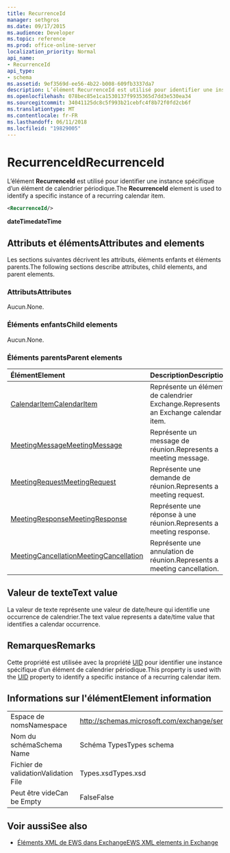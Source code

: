 ```yaml
---
title: RecurrenceId
manager: sethgros
ms.date: 09/17/2015
ms.audience: Developer
ms.topic: reference
ms.prod: office-online-server
localization_priority: Normal
api_name:
- RecurrenceId
api_type:
- schema
ms.assetid: 9ef3569d-ee56-4b22-b008-609fb3337da7
description: L’élément RecurrenceId est utilisé pour identifier une instance spécifique d’un élément de calendrier périodique.
ms.openlocfilehash: 078bec85e1ca1530137f9935365d7dd3e530ea34
ms.sourcegitcommit: 34041125dc8c5f993b21cebfc4f8b72f0fd2cb6f
ms.translationtype: MT
ms.contentlocale: fr-FR
ms.lasthandoff: 06/11/2018
ms.locfileid: "19829005"
---
```

# <a name="recurrenceid"></a><span data-ttu-id="2f36a-103">RecurrenceId</span><span class="sxs-lookup"><span data-stu-id="2f36a-103">RecurrenceId</span></span>

<span data-ttu-id="2f36a-104">L’élément **RecurrenceId** est utilisé pour identifier une instance spécifique d’un élément de calendrier périodique.</span><span class="sxs-lookup"><span data-stu-id="2f36a-104">The **RecurrenceId** element is used to identify a specific instance of a recurring calendar item.</span></span> 
  
```xml
<RecurrenceId/>
```

 <span data-ttu-id="2f36a-105">**dateTime**</span><span class="sxs-lookup"><span data-stu-id="2f36a-105">**dateTime**</span></span>
## <a name="attributes-and-elements"></a><span data-ttu-id="2f36a-106">Attributs et éléments</span><span class="sxs-lookup"><span data-stu-id="2f36a-106">Attributes and elements</span></span>

<span data-ttu-id="2f36a-107">Les sections suivantes décrivent les attributs, éléments enfants et éléments parents.</span><span class="sxs-lookup"><span data-stu-id="2f36a-107">The following sections describe attributes, child elements, and parent elements.</span></span>
  
### <a name="attributes"></a><span data-ttu-id="2f36a-108">Attributs</span><span class="sxs-lookup"><span data-stu-id="2f36a-108">Attributes</span></span>

<span data-ttu-id="2f36a-109">Aucun.</span><span class="sxs-lookup"><span data-stu-id="2f36a-109">None.</span></span>
  
### <a name="child-elements"></a><span data-ttu-id="2f36a-110">Éléments enfants</span><span class="sxs-lookup"><span data-stu-id="2f36a-110">Child elements</span></span>

<span data-ttu-id="2f36a-111">Aucun.</span><span class="sxs-lookup"><span data-stu-id="2f36a-111">None.</span></span>
  
### <a name="parent-elements"></a><span data-ttu-id="2f36a-112">Éléments parents</span><span class="sxs-lookup"><span data-stu-id="2f36a-112">Parent elements</span></span>

|<span data-ttu-id="2f36a-113">**Élément**</span><span class="sxs-lookup"><span data-stu-id="2f36a-113">**Element**</span></span>|<span data-ttu-id="2f36a-114">**Description**</span><span class="sxs-lookup"><span data-stu-id="2f36a-114">**Description**</span></span>|
|:-----|:-----|
|[<span data-ttu-id="2f36a-115">CalendarItem</span><span class="sxs-lookup"><span data-stu-id="2f36a-115">CalendarItem</span></span>](calendaritem.md) <br/> |<span data-ttu-id="2f36a-116">Représente un élément de calendrier Exchange.</span><span class="sxs-lookup"><span data-stu-id="2f36a-116">Represents an Exchange calendar item.</span></span>  <br/> |
|[<span data-ttu-id="2f36a-117">MeetingMessage</span><span class="sxs-lookup"><span data-stu-id="2f36a-117">MeetingMessage</span></span>](meetingmessage.md) <br/> |<span data-ttu-id="2f36a-118">Représente un message de réunion.</span><span class="sxs-lookup"><span data-stu-id="2f36a-118">Represents a meeting message.</span></span>  <br/> |
|[<span data-ttu-id="2f36a-119">MeetingRequest</span><span class="sxs-lookup"><span data-stu-id="2f36a-119">MeetingRequest</span></span>](meetingrequest.md) <br/> |<span data-ttu-id="2f36a-120">Représente une demande de réunion.</span><span class="sxs-lookup"><span data-stu-id="2f36a-120">Represents a meeting request.</span></span>  <br/> |
|[<span data-ttu-id="2f36a-121">MeetingResponse</span><span class="sxs-lookup"><span data-stu-id="2f36a-121">MeetingResponse</span></span>](meetingresponse.md) <br/> |<span data-ttu-id="2f36a-122">Représente une réponse à une réunion.</span><span class="sxs-lookup"><span data-stu-id="2f36a-122">Represents a meeting response.</span></span>  <br/> |
|[<span data-ttu-id="2f36a-123">MeetingCancellation</span><span class="sxs-lookup"><span data-stu-id="2f36a-123">MeetingCancellation</span></span>](meetingcancellation.md) <br/> |<span data-ttu-id="2f36a-124">Représente une annulation de réunion.</span><span class="sxs-lookup"><span data-stu-id="2f36a-124">Represents a meeting cancellation.</span></span>  <br/> |
   
## <a name="text-value"></a><span data-ttu-id="2f36a-125">Valeur de texte</span><span class="sxs-lookup"><span data-stu-id="2f36a-125">Text value</span></span>

<span data-ttu-id="2f36a-126">La valeur de texte représente une valeur de date/heure qui identifie une occurrence de calendrier.</span><span class="sxs-lookup"><span data-stu-id="2f36a-126">The text value represents a date/time value that identifies a calendar occurrence.</span></span>
  
## <a name="remarks"></a><span data-ttu-id="2f36a-127">Remarques</span><span class="sxs-lookup"><span data-stu-id="2f36a-127">Remarks</span></span>

<span data-ttu-id="2f36a-128">Cette propriété est utilisée avec la propriété [UID](uid.md) pour identifier une instance spécifique d’un élément de calendrier périodique.</span><span class="sxs-lookup"><span data-stu-id="2f36a-128">This property is used with the [UID](uid.md) property to identify a specific instance of a recurring calendar item.</span></span> 
  
## <a name="element-information"></a><span data-ttu-id="2f36a-129">Informations sur l'élément</span><span class="sxs-lookup"><span data-stu-id="2f36a-129">Element information</span></span>

|||
|:-----|:-----|
|<span data-ttu-id="2f36a-130">Espace de noms</span><span class="sxs-lookup"><span data-stu-id="2f36a-130">Namespace</span></span>  <br/> |http://schemas.microsoft.com/exchange/services/2006/types  <br/> |
|<span data-ttu-id="2f36a-131">Nom du schéma</span><span class="sxs-lookup"><span data-stu-id="2f36a-131">Schema Name</span></span>  <br/> |<span data-ttu-id="2f36a-132">Schéma Types</span><span class="sxs-lookup"><span data-stu-id="2f36a-132">Types schema</span></span>  <br/> |
|<span data-ttu-id="2f36a-133">Fichier de validation</span><span class="sxs-lookup"><span data-stu-id="2f36a-133">Validation File</span></span>  <br/> |<span data-ttu-id="2f36a-134">Types.xsd</span><span class="sxs-lookup"><span data-stu-id="2f36a-134">Types.xsd</span></span>  <br/> |
|<span data-ttu-id="2f36a-135">Peut être vide</span><span class="sxs-lookup"><span data-stu-id="2f36a-135">Can be Empty</span></span>  <br/> |<span data-ttu-id="2f36a-136">False</span><span class="sxs-lookup"><span data-stu-id="2f36a-136">False</span></span>  <br/> |
   
## <a name="see-also"></a><span data-ttu-id="2f36a-137">Voir aussi</span><span class="sxs-lookup"><span data-stu-id="2f36a-137">See also</span></span>



- [<span data-ttu-id="2f36a-138">Éléments XML de EWS dans Exchange</span><span class="sxs-lookup"><span data-stu-id="2f36a-138">EWS XML elements in Exchange</span></span>](ews-xml-elements-in-exchange.md)

